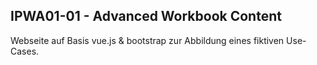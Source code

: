 ## IPWA01-01 - Advanced Workbook Content

Webseite auf Basis vue.js & bootstrap zur Abbildung eines fiktiven Use-Cases.

